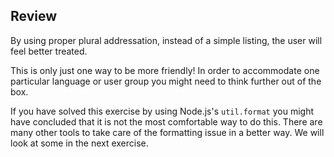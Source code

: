 ## Review

By using proper plural addressation, instead of a simple listing, the user will
feel better treated.

This is only just one way to be more friendly! In order to accommodate one
particular language or user group you might need to think further out of the
box.

If you have solved this exercise by using Node.js's `util.format` you might
have concluded that it is not the most comfortable way to do this. There are
many other tools to take care of the formatting issue in a better way.
We will look at some in the next exercise.
